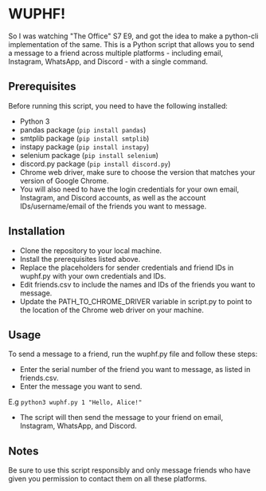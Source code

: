 # WUPHF!
So I was watching "The Office" S7 E9, and got the idea to make a python-cli implementation of the same.
This is a Python script that allows you to send a message to a friend across multiple platforms -  including email, Instagram, WhatsApp, and Discord - with a single command. 

## Prerequisites
Before running this script, you need to have the following installed:

- Python 3
- pandas package (```pip install pandas```)
- smtplib package (```pip install smtplib```)
- instapy package (```pip install instapy```)
- selenium package (```pip install selenium```)
- discord.py package (```pip install discord.py```)
- Chrome web driver, make sure to choose the version that matches your version of Google Chrome.
- You will also need to have the login credentials for your own email, Instagram, and Discord accounts, as well as the account IDs/username/email of the friends you want to message.

## Installation
- Clone the repository to your local machine.
- Install the prerequisites listed above.
- Replace the placeholders for sender credentials and friend IDs in wuphf.py with your own credentials and IDs.
- Edit friends.csv to include the names and IDs of the friends you want to message.
- Update the PATH_TO_CHROME_DRIVER variable in script.py to point to the location of the Chrome web driver on your machine.

## Usage
To send a message to a friend, run the wuphf.py file and follow these steps:

- Enter the serial number of the friend you want to message, as listed in friends.csv.
- Enter the message you want to send.

E.g ```python3 wuphf.py 1 "Hello, Alice!"```

- The script will then send the message to your friend on email, Instagram, WhatsApp, and Discord.

## Notes

Be sure to use this script responsibly and only message friends who have given you permission to contact them on all these platforms.
